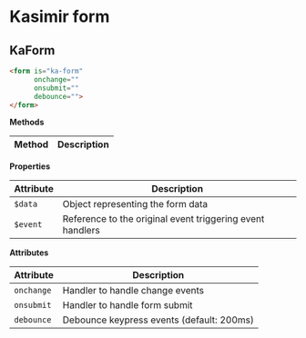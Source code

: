 # Kasimir form


## KaForm

```html
<form is="ka-form"
      onchange=""
      onsubmit=""
      debounce="">
</form>
```



**Methods**

| Method | Description |
|--------|-------------|


**Properties**

| Attribute | Description |
|-----------|-------------|
| `$data`   | Object representing the form data |
| `$event`  | Reference to the original event triggering event handlers |

**Attributes**

| Attribute | Description |
|-----------|-------------|
| `onchange` | Handler to handle change events |
| `onsubmit` | Handler to handle form submit   |
| `debounce` | Debounce keypress events (default: 200ms) |

